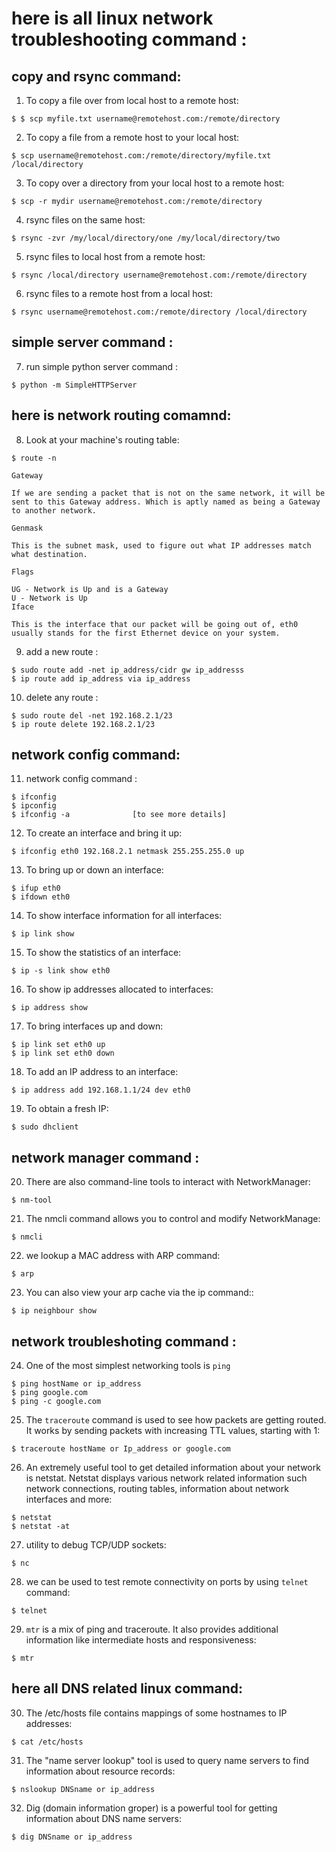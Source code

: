 # here is all linux network troubleshooting command :

## copy and rsync command:

1. To copy a file over from local host to a remote host:
```
$ $ scp myfile.txt username@remotehost.com:/remote/directory

```
2. To copy a file from a remote host to your local host:
```
$ scp username@remotehost.com:/remote/directory/myfile.txt /local/directory

```
3. To copy over a directory from your local host to a remote host:
```
$ scp -r mydir username@remotehost.com:/remote/directory

```
4. rsync files on the same host:
```
$ rsync -zvr /my/local/directory/one /my/local/directory/two

```
5. rsync files to local host from a remote host:
```
$ rsync /local/directory username@remotehost.com:/remote/directory

```
6. rsync files to a remote host from a local host:
```
$ rsync username@remotehost.com:/remote/directory /local/directory

```
## simple server command :
7. run simple python server command :
```
$ python -m SimpleHTTPServer

```
## here is network routing comamnd:
8. Look at your machine's routing table:
```
$ route -n

```
```
Gateway

If we are sending a packet that is not on the same network, it will be sent to this Gateway address. Which is aptly named as being a Gateway to another network.

Genmask

This is the subnet mask, used to figure out what IP addresses match what destination.

Flags

UG - Network is Up and is a Gateway
U - Network is Up
Iface

This is the interface that our packet will be going out of, eth0 usually stands for the first Ethernet device on your system.

```
9. add a new route :
```
$ sudo route add -net ip_address/cidr gw ip_addresss
$ ip route add ip_address via ip_address

```
10. delete any route :
```
$ sudo route del -net 192.168.2.1/23 
$ ip route delete 192.168.2.1/23

```
## network config command:

11. network config command :
```
$ ifconfig 
$ ipconfig
$ ifconfig -a              [to see more details] 

```
12. To create an interface and bring it up:
```
$ ifconfig eth0 192.168.2.1 netmask 255.255.255.0 up

```
13. To bring up or down an interface:
```
$ ifup eth0
$ ifdown eth0

```
14. To show interface information for all interfaces:
```
$ ip link show

```
15. To show the statistics of an interface:
```
$ ip -s link show eth0

```
16. To show ip addresses allocated to interfaces:
```
$ ip address show

```
17. To bring interfaces up and down:
```
$ ip link set eth0 up
$ ip link set eth0 down

```
18. To add an IP address to an interface:
```
$ ip address add 192.168.1.1/24 dev eth0

```
19. To obtain a fresh IP:
```
$ sudo dhclient

```

## network manager command :

20. There are also command-line tools to interact with NetworkManager:
```
$ nm-tool

```
21. The nmcli command allows you to control and modify NetworkManage:
```
$ nmcli

```
22. we lookup a MAC address with ARP command: 
```
$ arp

```
23. You can also view your arp cache via the ip command::
```
$ ip neighbour show

```

## network troubleshoting command :

24. One of the most simplest networking tools is  `ping`
```
$ ping hostName or ip_address
$ ping google.com
$ ping -c google.com

```
25. The `traceroute` command is used to see how packets are getting routed. It works by sending packets with increasing TTL values, starting with 1:
```
$ traceroute hostName or Ip_address or google.com

```
26. An extremely useful tool to get detailed information about your network is netstat. Netstat displays various network related information such network connections, routing tables, information about network interfaces and more:
```
$ netstat
$ netstat -at

```
27. utility to debug TCP/UDP sockets:
```
$ nc

```
28. we can be used to test remote connectivity on ports by using `telnet` command:
```
$ telnet

```
29. `mtr` is a mix of ping and traceroute. It also provides additional information like intermediate hosts and responsiveness:
```
$ mtr

```
## here all DNS related linux command:

30. The /etc/hosts file contains mappings of some hostnames to IP addresses:
```
$ cat /etc/hosts

```
31. The "name server lookup" tool is used to query name servers to find information about resource records:
```
$ nslookup DNSname or ip_address

```
32. Dig (domain information groper) is a powerful tool for getting information about DNS name servers:
```
$ dig DNSname or ip_address

```
